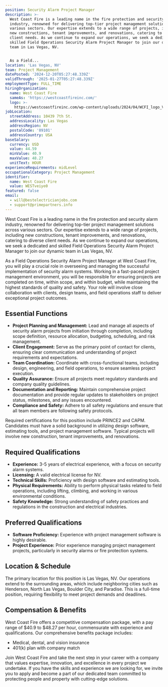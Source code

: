 ```yaml
---
position: Security Alarm Project Manager
description: >-
  West Coast Fire is a leading name in the fire protection and security alarm
  industry, renowned for delivering top-tier project management solutions across
  various sectors. Our expertise extends to a wide range of projects, including
  new constructions, tenant improvements, and renovations, catering to diverse
  client needs. As we continue to expand our operations, we seek a dedicated and
  skilled Field Operations Security Alarm Project Manager to join our dynamic
  team in Las Vegas, NV. 


  As a Field...
location: 'Las Vegas, NV'
team: Project Management
datePosted: '2024-12-20T05:27:48.339Z'
validThrough: '2025-01-27T05:27:48.339Z'
employmentType: FULL_TIME
hiringOrganization:
  name: West Coast Fire
  sameAs: 'https://westcoastfireinc.com/'
  logo: >-
    https://westcoastfireinc.com/wp-content/uploads/2024/04/WCFI_logo_V1_Transparent-1-800x294.png
jobLocation:
  streetAddress: 10439 7th St.
  addressLocality: Las Vegas
  addressRegion: NV
  postalCode: '89101'
  addressCountry: USA
baseSalary:
  currency: USD
  value: 44.59
  minValue: 40.9
  maxValue: 48.27
  unitText: HOUR
experienceRequirements: midLevel
occupationalCategory: Project Management
identifier:
  name: West Coast Fire
  value: WESTveiye0
featured: false
email:
  - will@bestelectricianjobs.com
  - support@primepartners.info
---
```




West Coast Fire is a leading name in the fire protection and security alarm industry, renowned for delivering top-tier project management solutions across various sectors. Our expertise extends to a wide range of projects, including new constructions, tenant improvements, and renovations, catering to diverse client needs. As we continue to expand our operations, we seek a dedicated and skilled Field Operations Security Alarm Project Manager to join our dynamic team in Las Vegas, NV. 

As a Field Operations Security Alarm Project Manager at West Coast Fire, you will play a crucial role in overseeing and managing the successful implementation of security alarm systems. Working in a fast-paced project management environment, you will be responsible for ensuring projects are completed on time, within scope, and within budget, while maintaining the highest standards of quality and safety. Your role will involve close collaboration with clients, design teams, and field operations staff to deliver exceptional project outcomes.

## Essential Functions

- **Project Planning and Management:** Lead and manage all aspects of security alarm projects from initiation through completion, including scope definition, resource allocation, budgeting, scheduling, and risk management.
- **Client Engagement:** Serve as the primary point of contact for clients, ensuring clear communication and understanding of project requirements and expectations.
- **Team Coordination:** Coordinate with cross-functional teams, including design, engineering, and field operations, to ensure seamless project execution.
- **Quality Assurance:** Ensure all projects meet regulatory standards and company quality guidelines.
- **Documentation and Reporting:** Maintain comprehensive project documentation and provide regular updates to stakeholders on project status, milestones, and any issues encountered.
- **Compliance and Safety:** Adhere to all safety regulations and ensure that all team members are following safety protocols.

Required certifications for this position include PRINCE2 and CAPM. Candidates must have a solid background in utilizing design software, estimating tools, and project management software. Typical projects will involve new construction, tenant improvements, and renovations.

## Required Qualifications

- **Experience:** 3-5 years of electrical experience, with a focus on security alarm systems.
- **Licensing:** A valid electrical license for NV.
- **Technical Skills:** Proficiency with design software and estimating tools.
- **Physical Requirements:** Ability to perform physical tasks related to field operations, including lifting, climbing, and working in various environmental conditions.
- **Safety Knowledge:** Strong understanding of safety practices and regulations in the construction and electrical industries.

## Preferred Qualifications

- **Software Proficiency:** Experience with project management software is highly desirable.
- **Project Experience:** Prior experience managing project management projects, particularly in security alarms or fire protection systems.

## Location & Schedule

The primary location for this position is Las Vegas, NV. Our operations extend to the surrounding areas, which include neighboring cities such as Henderson, North Las Vegas, Boulder City, and Paradise. This is a full-time position, requiring flexibility to meet project demands and deadlines.

## Compensation & Benefits

West Coast Fire offers a competitive compensation package, with a pay range of $40.9 to $48.27 per hour, commensurate with experience and qualifications. Our comprehensive benefits package includes:

- Medical, dental, and vision insurance
- 401(k) plan with company match

Join West Coast Fire and take the next step in your career with a company that values expertise, innovation, and excellence in every project we undertake. If you have the skills and experience we are looking for, we invite you to apply and become a part of our dedicated team committed to protecting people and property with cutting-edge solutions.